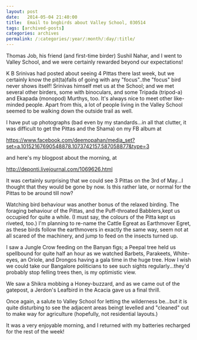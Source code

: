 ```yaml
---
layout: post
date:	2014-05-04 21:40:00
title:  Email to bngbirds about Valley School, 030514
tags: [archived-posts]
categories: archives
permalink: /:categories/:year/:month/:day/:title/
---
```

Thomas Job, his friend (and first-time birder) Sushil Nahar, and I went to Valley School, and we were certainly rewarded beyond our expectations!

K B Srinivas had posted about seeing 4 Pittas there last week, but we certainly know the pit(ta)falls of going with any "focus"..the "focus" bird never shows itself! Srinivas himself met us at the School; and we met several other birders, some with binoculars, and some Tripada (tripod-a) and Ekapada (monopod)  Murthys, too. It's always nice to meet other like-minded people. Apart from this, a lot of people living in the Valley School seemed to be walking down the outside trail as well.

I have put up photographs (bad even by my standards...in all that clutter, it was difficult to get the Pittas and the Shama) on my FB album at

https://www.facebook.com/deemopahan/media_set?set=a.10152167690548878.1073742157.587058877&type=3


and here's my blogpost about the morning, at

http://deponti.livejournal.com/1069626.html

It was certainly surprising that we could see 3 Pittas on the 3rd of May...I thought that they would be gone by now. Is this rather late, or normal for the Pittas to be around till now?

Watching bird behaviour was another bonus of the relaxed birding. The foraging behaviour of the Pittas, and the Puff-throated Babblers,kept us occupied for quite a while. (I must say, the colours of the Pitta kept us riveted, too.) I'm planning to re-name the Cattle Egreat as Earthmover Egret, as these birds follow the earthmovers in exactly the same way, seem not at all scared of the machinery, and jump to feed on the insects turned up.

I saw a Jungle Crow feeding on the Banyan figs; a Peepal tree held us spellbound for quite half an hour as we watched Barbets, Parakeets, White-eyes, an Oriole, and Drongos having a gala time in the huge tree. How I wish we could take our Bangalore politicians to see such sights regularly...they'd probably stop felling trees then, is my optimistic view.

We saw a Shikra mobbing a Honey-buzzard, and as we came out of the gatepost, a Jerdon's Leafbird in the Acacia gave us a final thrill.

Once again, a salute to Valley School for letting the wilderness be...but it is quite disturbing to see the adjacent areas beingt levelled and "cleaned" out to make way for agriculture (hopefully, not residential layouts.)

It was a very enjoyable morning, and I returned with my batteries recharged for the rest of the week!
